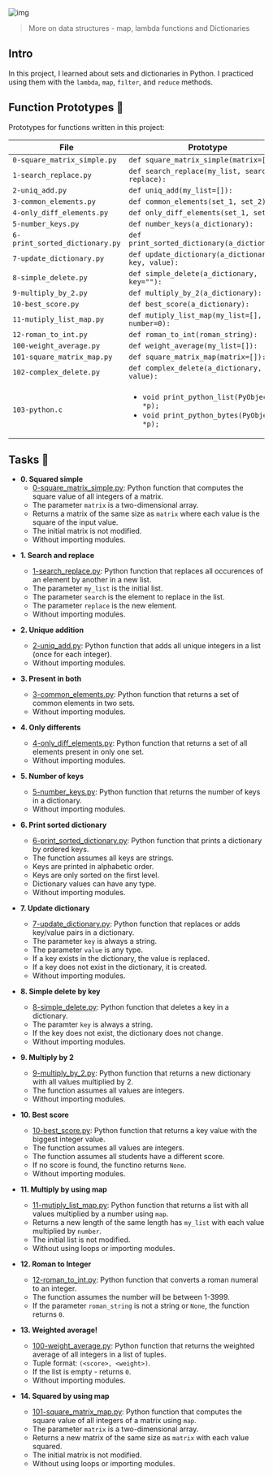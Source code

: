 ![img](https://assets.imaginablefutures.com/media/images/ALX_Logo.max-200x150.png)

> More on data structures - map, lambda functions and Dictionaries

## Intro

In this project, I learned about sets and dictionaries in Python. I practiced using them
with the `lambda`, `map`, `filter`, and `reduce` methods.

## Function Prototypes :floppy_disk:

Prototypes for functions written in this project:

| File                           | Prototype                                                                                                |
| ------------------------------ | -------------------------------------------------------------------------------------------------------- |
| `0-square_matrix_simple.py`    | `def square_matrix_simple(matrix=[]):`                                                                   |
| `1-search_replace.py`          | `def search_replace(my_list, search, replace):`                                                          |
| `2-uniq_add.py`                | `def uniq_add(my_list=[]):`                                                                              |
| `3-common_elements.py`         | `def common_elements(set_1, set_2):`                                                                     |
| `4-only_diff_elements.py`      | `def only_diff_elements(set_1, set_2):`                                                                  |
| `5-number_keys.py`             | `def number_keys(a_dictionary):`                                                                         |
| `6-print_sorted_dictionary.py` | `def print_sorted_dictionary(a_dictionary):`                                                             |
| `7-update_dictionary.py`       | `def update_dictionary(a_dictionary, key, value):`                                                       |
| `8-simple_delete.py`           | `def simple_delete(a_dictionary, key=""):`                                                               |
| `9-multiply_by_2.py`           | `def multiply_by_2(a_dictionary):`                                                                       |
| `10-best_score.py`             | `def best_score(a_dictionary):`                                                                          |
| `11-mutiply_list_map.py`       | `def mutiply_list_map(my_list=[], number=0):`                                                            |
| `12-roman_to_int.py`           | `def roman_to_int(roman_string):`                                                                        |
| `100-weight_average.py`        | `def weight_average(my_list=[]):`                                                                        |
| `101-square_matrix_map.py`     | `def square_matrix_map(matrix=[]):`                                                                      |
| `102-complex_delete.py`        | `def complex_delete(a_dictionary, value):`                                                               |
| `103-python.c`                 | <ul><li>`void print_python_list(PyObject *p);`</li><li>`void print_python_bytes(PyObject *p);`</li></ul> |

## Tasks :page_with_curl:

- **0. Squared simple**
  - [0-square_matrix_simple.py](./0-square_matrix_simple.py): Python function that computes
    the square value of all integers of a matrix.
  - The parameter `matrix` is a two-dimensional array.
  - Returns a matrix of the same size as `matrix` where each value is the
    square of the input value.
  - The initial matrix is not modified.
  - Without importing modules.

* **1. Search and replace**

  - [1-search_replace.py](./1-search_replace.py): Python function that replaces all occurences
    of an element by another in a new list.
  - The parameter `my_list` is the initial list.
  - The parameter `search` is the element to replace in the list.
  - The parameter `replace` is the new element.
  - Without importing modules.

* **2. Unique addition**

  - [2-uniq_add.py](./2-uniq_add.py): Python function that adds all unique integers in
    a list (once for each integer).
  - Without importing modules.

* **3. Present in both**

  - [3-common_elements.py](./3-common_elements.py): Python function that returns a
    set of common elements in two sets.
  - Without importing modules.

* **4. Only differents**

  - [4-only_diff_elements.py](./4-only_diff_elements.py): Python function that returns a
    set of all elements present in only one set.
  - Without importing modules.

* **5. Number of keys**

  - [5-number_keys.py](./5-number_keys.py): Python function that returns the number of
    keys in a dictionary.
  - Without importing modules.

* **6. Print sorted dictionary**

  - [6-print_sorted_dictionary.py](./6-print_sorted_dictionary.py): Python function that
    prints a dictionary by ordered keys.
  - The function assumes all keys are strings.
  - Keys are printed in alphabetic order.
  - Keys are only sorted on the first level.
  - Dictionary values can have any type.
  - Without importing modules.

* **7. Update dictionary**

  - [7-update_dictionary.py](./7-update_dictionary.py): Python function that replaces or
    adds key/value pairs in a dictionary.
  - The parameter `key` is always a string.
  - The parameter `value` is any type.
  - If a key exists in the dictionary, the value is replaced.
  - If a key does not exist in the dictionary, it is created.
  - Without importing modules.

* **8. Simple delete by key**

  - [8-simple_delete.py](./8-simple_delete.py): Python function that deletes a key
    in a dictionary.
  - The paramter `key` is always a string.
  - If the key does not exist, the dictionary does not change.
  - Without importing modules.

* **9. Multiply by 2**

  - [9-multiply_by_2.py](./9-multiply_by_2.py): Python function that returns a
    new dictionary with all values multiplied by 2.
  - The function assumes all values are integers.
  - Without importing modules.

* **10. Best score**

  - [10-best_score.py](./10-best_score.py): Python function that returns a key value
    with the biggest integer value.
  - The function assumes all values are integers.
  - The function assumes all students have a different score.
  - If no score is found, the functino returns `None`.
  - Without importing modules.

* **11. Multiply by using map**

  - [11-mutiply_list_map.py](./11-multiply_list_map.py): Python function that returns a
    list with all values multiplied by a number using `map`.
  - Returns a new length of the same length has `my_list` with each value
    multiplied by `number`.
  - The initial list is not modified.
  - Without using loops or importing modules.

* **12. Roman to Integer**

  - [12-roman_to_int.py](./12-roman_to_int.py): Python function that converts a roman
    numeral to an integer.
  - The function assumes the number will be between 1-3999.
  - If the parameter `roman_string` is not a string or `None`, the function returns `0`.

* **13. Weighted average!**

  - [100-weight_average.py](./100-weight_average.py): Python function that returns the
    weighted average of all integers in a list of tuples.
  - Tuple format: `(<score>, <weight>)`.
  - If the list is empty - returns `0`.
  - Without importing modules.

* **14. Squared by using map**
  - [101-square_matrix_map.py](./101-square_matrix_map.py): Python function that computes
    the square value of all integers of a matrix using `map`.
  - The parameter `matrix` is a two-dimensional array.
  - Returns a new matrix of the same size as `matrix` with each value squared.
  - The initial matrix is not modified.
  - Without using loops or importing modules.
